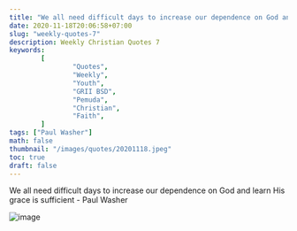 ```yaml
---
title: "We all need difficult days to increase our dependence on God and learn His grace is sufficient."
date: 2020-11-18T20:06:58+07:00
slug: "weekly-quotes-7"
description: Weekly Christian Quotes 7
keywords:
        [
                "Quotes",
                "Weekly",
                "Youth",
                "GRII BSD",
                "Pemuda",
                "Christian",
                "Faith",
        ]
tags: ["Paul Washer"]
math: false
thumbnail: "/images/quotes/20201118.jpeg"
toc: true
draft: false
---
```


We all need difficult days to increase our dependence on God and learn His grace is sufficient - Paul Washer

![image](/images/quotes/20201118.jpeg)
